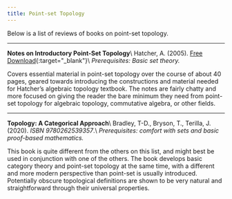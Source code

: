 ```yaml
---
title: Point-set Topology
---
```


Below is a list of reviews of books on point-set topology.

---
**Notes on Introductory Point-Set Topology**\\
Hatcher, A. (2005). [Free Download](https://pi.math.cornell.edu/~hatcher/Top/TopNotes.pdf){:target="_blank"}\\
*Prerequisites: Basic set theory.*

Covers essential material in point-set topology over the course of about 40 pages, geared towards introducing the constructions and material needed for Hatcher’s algebraic topology textbook. The notes are fairly chatty and more focused on giving the reader the bare minimum they need from point-set topology for algebraic topology, commutative algebra, or other fields.

---
**Topology: A Categorical Approach**\\
Bradley, T-D., Bryson, T., Terilla, J. (2020). *ISBN 9780262539357*.\\
*Prerequisites: comfort with sets and basic proof-based mathematics.*

This book is quite different from the others on this list, and might best be used in conjunction with one of the others. The book develops basic category theory and point-set topology at the same time, with a different and more modern perspective than point-set is usually introduced. Potentially obscure topological definitions are shown to be very natural and straightforward through their universal properties.